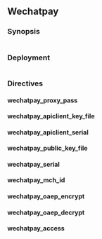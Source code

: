 ## Wechatpay

### Synopsis

```nginx

```

### Deployment

```c

```

### Directives

#### wechatpay_proxy_pass

#### wechatpay_apiclient_key_file

#### wechatpay_apiclient_serial

#### wechatpay_public_key_file

#### wechatpay_serial

#### wechatpay_mch_id

#### wechatpay_oaep_encrypt

#### wechatpay_oaep_decrypt

#### wechatpay_access

[1]: https://pay.weixin.qq.com/ "wechatpay"
